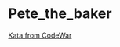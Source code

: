 # Pete_the_baker

[Kata from CodeWar](https://www.codewars.com/kata/525c65e51bf619685c000059/train/python)
